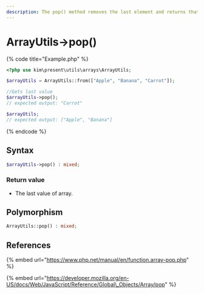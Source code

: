 ```yaml
---
description: The pop() method removes the last element and returns that element
---
```


# ArrayUtils-&gt;pop\(\)

{% code title="Example.php" %}
```php
<?php use kim\present\utils\arrays\ArrayUtils;

$arrayUtils = ArrayUtils::from(["Apple", "Banana", "Carrot"]);

//Gets last value
$arrayUtils->pop();
// expected output: "Carrot"

$arrayUtils;
// expected output: ["Apple", "Banana"]
```
{% endcode %}

## Syntax

```php
$arrayUtils->pop() : mixed;
```

### Return value

* The last value of array.

## Polymorphism

```php
ArrayUtils::pop() : mixed;
```

## References

{% embed url="https://www.php.net/manual/en/function.array-pop.php" %}

{% embed url="https://developer.mozilla.org/en-US/docs/Web/JavaScript/Reference/Global\_Objects/Array/pop" %}



